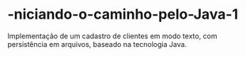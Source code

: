 # -niciando-o-caminho-pelo-Java-1
Implementação de um cadastro de clientes em modo texto, com persistência em arquivos, baseado na tecnologia Java.
